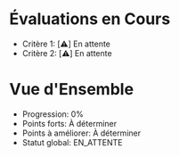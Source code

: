 # Évaluations en Cours
- Critère 1: [⚠️] En attente
- Critère 2: [⚠️] En attente

# Vue d'Ensemble
- Progression: 0%
- Points forts: À déterminer
- Points à améliorer: À déterminer
- Statut global: EN_ATTENTE